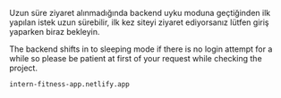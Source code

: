 Uzun süre ziyaret alınmadığında backend uyku moduna geçtiğinden ilk yapılan 
istek uzun sürebilir, ilk kez siteyi ziyaret ediyorsanız lütfen giriş yaparken 
biraz bekleyin.

The backend shifts in to sleeping mode if there is no login attempt for a while
so please be patient at first of your request while checking the project.
   
    intern-fitness-app.netlify.app

